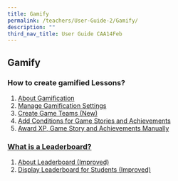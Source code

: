 ```yaml
---
title: Gamify
permalink: /teachers/User-Guide-2/Gamify/
description: ""
third_nav_title: User Guide CAA14Feb
---
```

## Gamify

### How to create gamified Lessons?

1. <a href="/user-guide/Teachers-UG/aboutlessons/" target="_blank">About Gamification</a>
2. <a href="/user-guide/Teachers-UG/createlesson/" target="_blank">Manage Gamification Settings</a>
3. <a href="/user-guide/Teachers-UG/createcourse/" target="_blank">Create Game Teams (New)</a>
4. <a href="/user-guide/Teachers-UG/LessonTemplates/" target="_blank">Add Conditions for Game Stories and Achievements</a>
5. <a href="/user-guide/Teachers-UG/LessonTemplates/" target="_blank">Award XP, Game Story and Achievements Manually


### What is a Leaderboard?
1. <a href="/user-guide/Teachers-UG/aboutlessons/" target="_blank">About Leaderboard (Improved)</a>
2. <a href="/user-guide/Teachers-UG/createlesson/" target="_blank">Display Leaderboard for Students (Improved)</a>